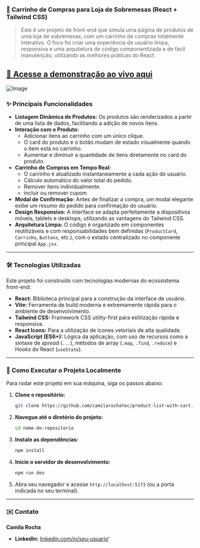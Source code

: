 ### 🛒 Carrinho de Compras para Loja de Sobremesas (React + Tailwind CSS)

> Este é um projeto de front-end que simula uma página de produtos de uma loja de sobremesas, com um carrinho de compras totalmente interativo. O foco foi criar uma experiência de usuário limpa, responsiva e uma arquitetura de código componentizada e de fácil manutenção, utilizando as melhores práticas do React.

**[🔗 Acesse a demonstração ao vivo aqui](https://www.google.com/search?q=https://%23)** 
-----

![Image](https://github.com/user-attachments/assets/925ce530-75ee-41f6-b047-d408ecfdf273)

### ✨ Principais Funcionalidades

  - **Listagem Dinâmica de Produtos:** Os produtos são renderizados a partir de uma lista de dados, facilitando a adição de novos itens.
  - **Interação com o Produto:**
      - Adicionar itens ao carrinho com um único clique.
      - O card do produto e o botão mudam de estado visualmente quando o item está no carrinho.
      - Aumentar e diminuir a quantidade de itens diretamente no card do produto.
  - **Carrinho de Compras em Tempo Real:**
      - O carrinho é atualizado instantaneamente a cada ação do usuário.
      - Cálculo automático do valor total do pedido.
      - Remover itens individualmente.
      - incluir ou remover cupom
  - **Modal de Confirmação:** Antes de finalizar a compra, um modal elegante exibe um resumo do pedido para confirmação do usuário.
  - **Design Responsivo:** A interface se adapta perfeitamente a dispositivos móveis, tablets e desktops, utilizando as vantagens do Tailwind CSS.
  - **Arquitetura Limpa:** O código é organizado em componentes reutilizáveis e com responsabilidades bem definidas (`ProductCard`, `Carrinho`, `Buttons`, etc.), com o estado centralizado no componente principal `App.jsx`.

-----

### 🛠️ Tecnologias Utilizadas

Este projeto foi construído com tecnologias modernas do ecossistema front-end:

  - **React:** Biblioteca principal para a construção da interface de usuário.
  - **Vite:** Ferramenta de build moderna e extremamente rápida para o ambiente de desenvolvimento.
  - **Tailwind CSS:** Framework CSS utility-first para estilização rápida e responsiva.
  - **React Icons:** Para a utilização de ícones vetoriais de alta qualidade.
  - **JavaScript (ES6+):** Lógica da aplicação, com uso de recursos como a sintaxe de *spread* (`...`), métodos de array (`.map`, `.find`, `.reduce`) e Hooks do React (`useState`).

-----

### 🚀 Como Executar o Projeto Localmente

Para rodar este projeto em sua máquina, siga os passos abaixo:

1.  **Clone o repositório:**

    ```bash
    git clone https://github.com/camilarochatec/product-list-with-cart.git
    ```

2.  **Navegue até o diretório do projeto:**

    ```bash
    cd nome-do-repositorio
    ```

3.  **Instale as dependências:**

    ```bash
    npm install
    ```

4.  **Inicie o servidor de desenvolvimento:**

    ```bash
    npm run dev
    ```

5.  Abra seu navegador e acesse `http://localhost:5173` (ou a porta indicada no seu terminal).

-----

### ✉️ Contato

**Camila Rocha**

  - **LinkedIn:** [linkedin.com/in/seu-usuario](www.linkedin.com/in/camilarochatec)'
